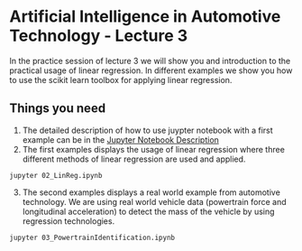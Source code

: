 # Artificial Intelligence in Automotive Technology - Lecture 3

In the practice session of lecture 3 we will show you and introduction to the practical usage of linear regression. In different examples we show you how to use the scikit learn toolbox for applying linear regression.


## Things you need

1. The detailed description of how to use juypter notebook with a first example can be in the [Jupyter Notebook Description](https://github.com/TUMFTM/Lecture_AI_in_Automotive_Technology/blob/master/Lecture%203/00_Practice_Session_3-Regression-Exercise.pdf)
2. The first examples displays the usage of linear regression where three different methods of linear regression are used and applied.

```
jupyter 02_LinReg.ipynb
```
3. The second examples displays a real world example from automotive technology. We are using real world vehicle data (powertrain force and longitudinal acceleration) to detect the mass of the vehicle by using regression technologies.

```
jupyter 03_PowertrainIdentification.ipynb
```
